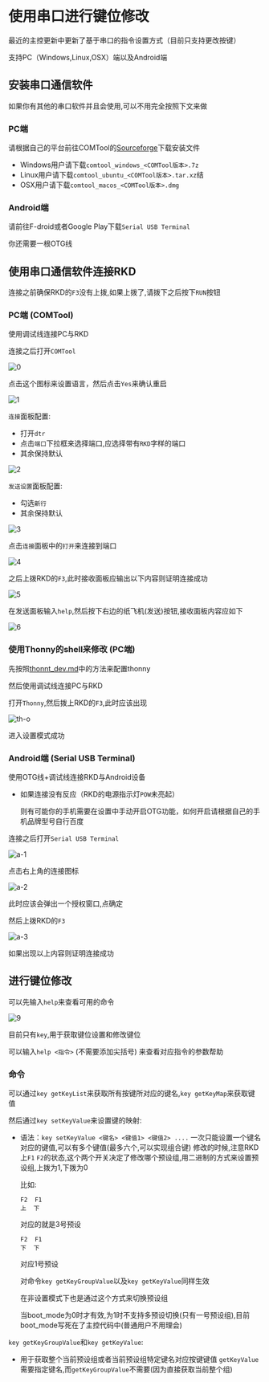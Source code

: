 # 使用串口进行键位修改

最近的主控更新中更新了基于串口的指令设置方式（目前只支持更改按键）

支持PC（Windows,Linux,OSX）端以及Android端

## 安装串口通信软件

如果你有其他的串口软件并且会使用,可以不用完全按照下文来做

### PC端

请根据自己的平台前往COMTool的[Sourceforge](https://sourceforge.net/projects/comtool/files)下载安装文件

- Windows用户请下载`comtool_windows_<COMTool版本>.7z`
- Linux用户请下载`comtool_ubuntu_<COMTool版本>.tar.xz`结
- OSX用户请下载`comtool_macos_<COMTool版本>.dmg`

### Android端

请前往F-droid或者Google Play下载`Serial USB Terminal`

你还需要一根OTG线

## 使用串口通信软件连接RKD

连接之前确保RKD的`F3`没有上拨,如果上拨了,请拨下之后按下`RUN`按钮

### PC端 (COMTool)

使用调试线连接PC与RKD

连接之后打开`COMTool`

![0](PICs/cdc_setting/0.png)

点击这个图标来设置语言，然后点击`Yes`来确认重启

![1](PICs/cdc_setting/1.png)

`连接`面板配置:
- 打开`dtr`
- 点击`端口`下拉框来选择端口,应选择带有`RKD`字样的端口
- 其余保持默认

![2](PICs/cdc_setting/2.png)

`发送设置`面板配置:
- 勾选`新行`
- 其余保持默认

![3](PICs/cdc_setting/3.png)

点击`连接`面板中的`打开`来连接到端口

![4](PICs/cdc_setting/4.png)

之后上拨RKD的`F3`,此时接收面板应输出以下内容则证明连接成功

![5](PICs/cdc_setting/5.png)

在发送面板输入`help`,然后按下右边的纸飞机(发送)按钮,接收面板内容应如下

![6](PICs/cdc_setting/6.png)

### 使用Thonny的shell来修改 (PC端)

先按照[thonnt_dev.md](thonny_dev.md)中的方法来配置thonny

然后使用调试线连接PC与RKD

打开`Thonny`,然后拨上RKD的`F3`,此时应该出现

![th-o](PICs/cdc_setting/th-0.png)

进入设置模式成功

### Android端 (Serial USB Terminal)

使用OTG线+调试线连接RKD与Android设备

- 如果连接没有反应（RKD的电源指示灯`POW`未亮起）

  则有可能你的手机需要在设置中手动开启OTG功能，如何开启请根据自己的手机品牌型号自行百度

连接之后打开`Serial USB Terminal`

![a-1](PICs/cdc_setting/a-1.jpg)

点击右上角的连接图标

![a-2](PICs/cdc_setting/a-2.png)

此时应该会弹出一个授权窗口,点确定

然后上拨RKD的`F3`

![a-3](PICs/cdc_setting/a-3.jpg)

如果出现以上内容则证明连接成功

## 进行键位修改

可以先输入`help`来查看可用的命令

![9](PICs/cdc_setting/9.png)

目前只有`key`,用于获取键位设置和修改键位

可以输入`help <指令>` (不需要添加尖括号) 来查看对应指令的参数帮助

### 命令

可以通过`key getKeyList`来获取所有按键所对应的键名,`key getKeyMap`来获取键值

然后通过`key setKeyValue`来设置键的映射:
- 语法：`key setKeyValue <键名> <键值1> <键值2> ....`
  一次只能设置一个键名对应的键值,可以有多个键值(最多六个,可以实现组合键)
  修改的时候,注意RKD上`F1` `F2`的状态,这个两个开关决定了修改哪个预设组,用二进制的方式来设置预设组,上拨为1,下拨为0

  比如:
  ```
  F2  F1
  上  下
  ```
  对应的就是3号预设
  ```
  F2  F1
  下  下
  ```
  对应1号预设
  
  对命令`key getKeyGroupValue`以及`key getKeyValue`同样生效

  在非设置模式下也是通过这个方式来切换预设组

  当boot_mode为0时才有效,为1时不支持多预设切换(只有一号预设组),目前boot_mode写死在了主控代码中(普通用户不用理会)

`key getKeyGroupValue`和`key getKeyValue`:
- 用于获取整个当前预设组或者当前预设组特定键名对应按键键值
  `getKeyValue`需要指定键名,而`getKeyGroupValue`不需要(因为直接获取当前整个组)